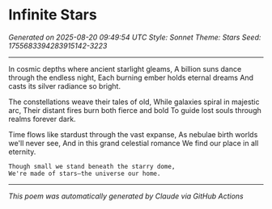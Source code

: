 # Infinite Stars

*Generated on 2025-08-20 09:49:54 UTC*
*Style: Sonnet*
*Theme: Stars*
*Seed: 1755683394283915142-3223*

---

In cosmic depths where ancient starlight gleams,
A billion suns dance through the endless night,
Each burning ember holds eternal dreams
And casts its silver radiance so bright.

The constellations weave their tales of old,
While galaxies spiral in majestic arc,
Their distant fires burn both fierce and bold
To guide lost souls through realms forever dark.

Time flows like stardust through the vast expanse,
As nebulae birth worlds we'll never see,
And in this grand celestial romance
We find our place in all eternity.

    Though small we stand beneath the starry dome,
    We're made of stars—the universe our home.

---

*This poem was automatically generated by Claude via GitHub Actions*